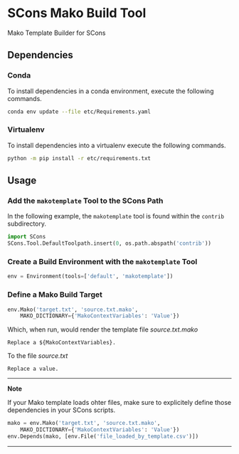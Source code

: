 # SCons Mako Build Tool
Mako Template Builder for SCons

## Dependencies

### Conda
To install dependencies in a conda environment, execute the following commands.

```bash
conda env update --file etc/Requirements.yaml
```

### Virtualenv

To install dependencies into a virtualenv execute the following commands.

```bash
python -m pip install -r etc/requirements.txt
```

## Usage

### Add the `makotemplate` Tool to the SCons Path

In the following example, the `makotemplate` tool is found within the `contrib` subdirectory.

```python
import SCons
SCons.Tool.DefaultToolpath.insert(0, os.path.abspath('contrib'))
```

### Create a Build Environment with the `makotemplate` Tool

```python
env = Environment(tools=['default', 'makotemplate'])
```

### Define a Mako Build Target

```python
env.Mako('target.txt', 'source.txt.mako',
    MAKO_DICTIONARY={'MakoContextVariables': 'Value'})
```

Which, when run, would render the template file *source.txt.mako*
```
Replace a ${MakoContextVariables}.
```

To the file *source.txt*
```
Replace a value.
```

---
**Note**

If your Mako template loads ohter files, make sure to explicitely define those dependencies in your SCons scripts.

```python
mako = env.Mako('target.txt', 'source.txt.mako',
    MAKO_DICTIONARY={'MakoContextVariables': 'Value'})
env.Depends(mako, [env.File('file_loaded_by_template.csv')])
```

---
